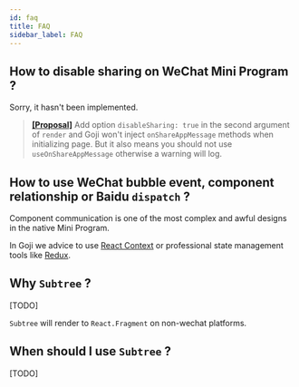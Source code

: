 ```yaml
---
id: faq
title: FAQ
sidebar_label: FAQ
---
```


## How to disable sharing on WeChat Mini Program ?

Sorry, it hasn't been implemented.

> **[[Proposal]](https://app.asana.com/0/1147595010451657/1147595010451671)** Add option
> `disableSharing: true` in the second argument of `render` and Goji won't inject
> `onShareAppMessage` methods when initializing page. But it also means you should not use
> `useOnShareAppMessage` otherwise a warning will log.

## How to use WeChat bubble event, component relationship or Baidu `dispatch` ?

Component communication is one of the most complex and awful designs in the native Mini Program.

In Goji we advice to use [React Context](https://reactjs.org/docs/context.html) or professional
state management tools like [Redux](https://redux.js.org/).

## Why `Subtree` ?

[TODO]

`Subtree` will render to `React.Fragment` on non-wechat platforms.

## When should I use `Subtree` ?

[TODO]
